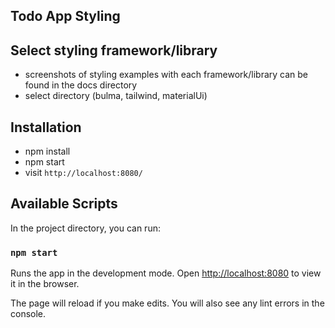 
## Todo App Styling

## Select styling framework/library

* screenshots of styling examples with each framework/library can be found in the docs directory
* select directory (bulma, tailwind, materialUi) 


## Installation

* npm install
* npm start
* visit `http://localhost:8080/`

## Available Scripts

In the project directory, you can run:

### `npm start`

Runs the app in the development mode.
Open [http://localhost:8080](http://localhost:8080) to view it in the browser.


The page will reload if you make edits.
You will also see any lint errors in the console.




